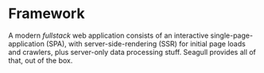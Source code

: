 # Framework

A modern *fullstack* web application consists of an interactive
single-page-application (SPA), with server-side-rendering (SSR) for
initial page loads and crawlers, plus server-only data processing stuff.
Seagull provides all of that, out of the box.